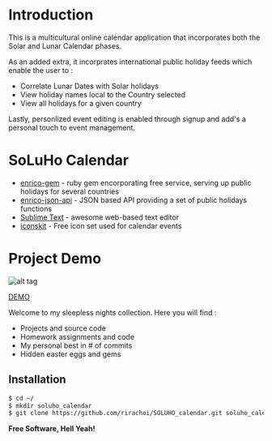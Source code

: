 Introduction
========

This is a multicultural online calendar application that incorporates both the Solar and Lunar Calendar phases.

As an added extra, it incorprates international public holiday feeds which enable the user to :

- Correlate Lunar Dates with Solar holidays
- View holiday names local to the Country selected
- View all holidays for a given country

Lastly, personlized event editing is enabled through signup and add's a personal touch to event management.

SoLuHo Calendar
======

* [enrico-gem] - ruby gem encorporating free service, serving up public holidays for several countries
* [enrico-json-api] - JSON based API providing a set of public holidays functions
* [Sublime Text] - awesome web-based text editor
* [iconskit] - Free icon set used for calendar events

Project Demo
=========

![alt tag](http://i.imgur.com/BGaLqQq.gif)

[DEMO](http://publicholiday-calendar.herokuapp.com/)

Welcome to my sleepless nights collection. Here you will find :

  - Projects and source code
  - Homework assignments and code
  - My personal best in # of commits
  - Hidden easter eggs and gems


Installation
--------------

```sh
$ cd ~/
$ mkdir soluho_calendar
$ git clone https://github.com/rirachoi/SOLUHO_calendar.git soluho_calendar/
```



**Free Software, Hell Yeah!**

[enrico-gem]:https://github.com/easyPEP/enrico
[enrico-json-api]:http://kayaposoft.com/enrico/json/
[Sublime Text]:http://www.sublimetext.com/
[iconskit]:http://icons.mysitemyway.com/
